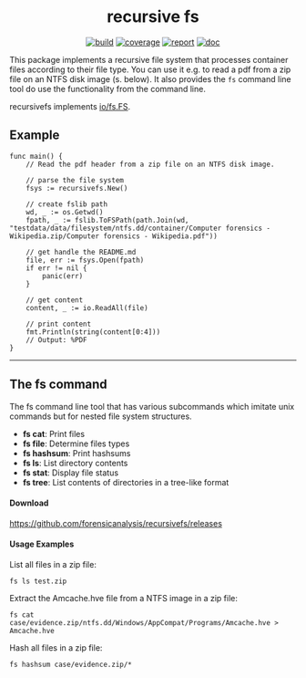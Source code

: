 <h1 align="center">recursive fs</h1>

<p  align="center">
 <a href="https://github.com/forensicanalysis/recursivefs/actions"><img src="https://github.com/forensicanalysis/recursivefs/workflows/CI/badge.svg" alt="build" /></a>
 <a href="https://codecov.io/gh/forensicanalysis/recursivefs"><img src="https://codecov.io/gh/forensicanalysis/recursivefs/branch/master/graph/badge.svg" alt="coverage" /></a>
 <a href="https://goreportcard.com/report/github.com/forensicanalysis/recursivefs"><img src="https://goreportcard.com/badge/github.com/forensicanalysis/recursivefs" alt="report" /></a>
 <a href="https://godocs.io/github.com/forensicanalysis/recursivefs"><img src="https://godocs.io/github.com/forensicanalysis/recursivefs?status.svg" alt="doc" /></a>
</p>

This package implements a recursive file system that processes container files according to their file type. 
You can use it e.g. to read a pdf from a zip file on an NTFS disk image (s. below). 
It also provides the `fs` command line tool do use the functionality from the command line.

recursivefs implements [io/fs.FS](https://tip.golang.org/pkg/io/fs).


## Example

``` golang
func main() {
	// Read the pdf header from a zip file on an NTFS disk image.

	// parse the file system
	fsys := recursivefs.New()

	// create fslib path
	wd, _ := os.Getwd()
	fpath, _ := fslib.ToFSPath(path.Join(wd, "testdata/data/filesystem/ntfs.dd/container/Computer forensics - Wikipedia.zip/Computer forensics - Wikipedia.pdf"))

	// get handle the README.md
	file, err := fsys.Open(fpath)
	if err != nil {
		panic(err)
	}

	// get content
	content, _ := io.ReadAll(file)

	// print content
	fmt.Println(string(content[0:4]))
	// Output: %PDF
}
```

---

## The fs command

The fs command line tool that has various subcommands which imitate unix commands
but for nested file system structures.

- **fs cat**: Print files
- **fs file**: Determine files types
- **fs hashsum**: Print hashsums
- **fs ls**: List directory contents
- **fs stat**: Display file status
- **fs tree**: List contents of directories in a tree-like format


#### Download

https://github.com/forensicanalysis/recursivefs/releases

#### Usage Examples

List all files in a zip file:
```
fs ls test.zip
```

Extract the Amcache.hve file from a NTFS image in a zip file:

```
fs cat case/evidence.zip/ntfs.dd/Windows/AppCompat/Programs/Amcache.hve > Amcache.hve
```

Hash all files in a zip file:
```
fs hashsum case/evidence.zip/*
```

